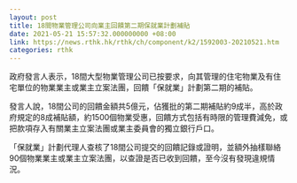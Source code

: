```yaml
---
layout: post
title: 18間物業管理公司向業主回饋第二期保就業計劃補貼
date: 2021-05-21 15:57:32.000000000 +08:00
link: https://news.rthk.hk/rthk/ch/component/k2/1592003-20210521.htm
categories: rthk
---
```


政府發言人表示，18間大型物業管理公司已按要求，向其管理的住宅物業及有住宅單位的物業業主或業主立案法團，回饋「保就業」計劃第二期的補貼。

發言人說，18間公司的回饋金額共5億元，佔獲批的第二期補貼約9成半，高於政府規定的8成補貼額，約1500個物業受惠，回饋方式包括有時限的管理費減免，或把款項存入有關業主立案法團或業主委員會的獨立銀行戶口。

「保就業」計劃代理人查核了18間公司提交的回饋記錄或證明，並額外抽樣聯絡90個物業業主或業主立案法團，以查證是否已收到回饋，至今沒有發現違規情況。
